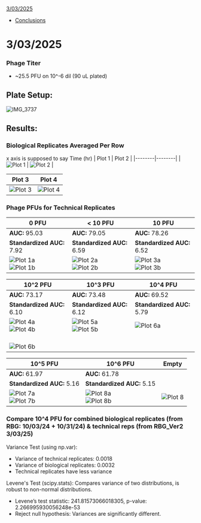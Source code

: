 [3/03/2025](#3-03-2025)
- [Conclusions](#pfu-comparison) 

# 3/03/2025

### Phage Titer
- ~25.5 PFU on 10^-6 dil (90 uL plated)

## Plate Setup:
![IMG_3737](https://github.com/user-attachments/assets/e503f97c-cd5d-4c54-aa68-f6a406110b69)

## Results:

### Biological Replicates Averaged Per Row 
x axis is supposed to say Time (hr)
| Plot 1 | Plot 2 |
|--------|--------|
| ![Plot 1](https://github.com/user-attachments/assets/1974fa55-b4f2-4b6a-becf-68e661a8b0ab) | ![Plot 2](https://github.com/user-attachments/assets/19be0122-9e03-49b7-9c87-fa8e66fc7576) |

| Plot 3 | Plot 4 |
|--------|--------|
| ![Plot 3](https://github.com/user-attachments/assets/dee9b190-ac42-426b-8f5a-34e8a3ba444e) | ![Plot 4](https://github.com/user-attachments/assets/efff7e38-6f64-4b99-8135-4f4b25991587) |

### Phage PFUs for Technical Replicates

| 0 PFU | < 10 PFU | 10 PFU |
|--------|--------|--------|
| **AUC:** 95.03 | **AUC:** 79.05 | **AUC:** 78.26|
| **Standardized AUC:** 7.92 | **Standardized AUC:** 6.59 | **Standardized AUC:** 6.52|
| ![Plot 1a](https://github.com/user-attachments/assets/4e06f675-00a2-47a4-b9a1-e2a4c31ca2c7) <br> ![Plot 1b](https://github.com/user-attachments/assets/8c5b2d72-3528-465a-95a7-0f9eaf078e7c) | ![Plot 2a](https://github.com/user-attachments/assets/c3542019-7491-4cdc-b675-1cb687f42daa) <br> ![Plot 2b](https://github.com/user-attachments/assets/a1906915-3c30-42f7-8aff-c0b8a6d76056) | ![Plot 3a](https://github.com/user-attachments/assets/a24f4282-7072-4296-8433-c44ec99893d5) <br> ![Plot 3b](https://github.com/user-attachments/assets/44c68a87-f789-41d8-8e0b-fd41ca6318a4) |

| 10^2 PFU | 10^3 PFU | 10^4 PFU |
|--------|--------|--------|
| **AUC:** 73.17 | **AUC:** 73.48 | **AUC:** 69.52|
| **Standardized AUC:** 6.10 | **Standardized AUC:** 6.12 | **Standardized AUC:** 5.79|
| ![Plot 4a](https://github.com/user-attachments/assets/84b85f65-f1c2-46c2-8e8e-da31608504df) <br> ![Plot 4b](https://github.com/user-attachments/assets/285213c5-47c2-4b9d-ba61-70280652add6) | ![Plot 5a](https://github.com/user-attachments/assets/9d63c93f-bb0e-4c58-bcad-7285d4263fae) <br> ![Plot 5b](https://github.com/user-attachments/assets/81d05b2c-5c50-41f2-afc8-6870d2359a02) | ![Plot 6a](https://github.com/user-attachments/assets/92a0afe1-0c1a-4e5b-b8c5-9ff7ec787c0e)
 <br> ![Plot 6b](https://github.com/user-attachments/assets/9abdea7c-9b68-45fe-aa94-89fd041cbcc4) |

| 10^5 PFU | 10^6 PFU | Empty |
|--------|--------|-------|
| **AUC:** 61.97 | **AUC:** 61.78 |
| **Standardized AUC:** 5.16 | **Standardized AUC:** 5.15 | 
| ![Plot 7a](https://github.com/user-attachments/assets/f2bc1ff3-8797-4301-85e2-a6e684effb6f) <br> ![Plot 7b](https://github.com/user-attachments/assets/58ba8201-5ad2-4c36-945f-48c51daeb83f) | ![Plot 8a](https://github.com/user-attachments/assets/5be0186e-a97f-4715-aa4a-3d28c5fcfebd) <br> ![Plot 8b](https://github.com/user-attachments/assets/d83522f3-f3ed-40ca-9fa9-261a2fc5ffa2) | ![Plot 8](https://github.com/user-attachments/assets/fbc067ee-c33c-4b7b-bbfd-7b787b8c4646) |

<a name="pfu-comparison"></a>
### Compare 10^4 PFU for combined biological replicates (from RBG: 10/03/24 + 10/31/24) & technical reps (from RBG_Ver2 3/03/25)
Variance Test (using np.var):
- Variance of technical replicates: 0.0018
- Variance of biological replicates: 0.0032
- Technical replicates have less variance <br>

Levene's Test (scipy.stats): Compares variance of two distributions, is robust to non-normal distributions.
- Levene’s test statistic: 241.81573066018305, p-value: 2.266995930056248e-53
- Reject null hypothesis: Variances are significantly different.


